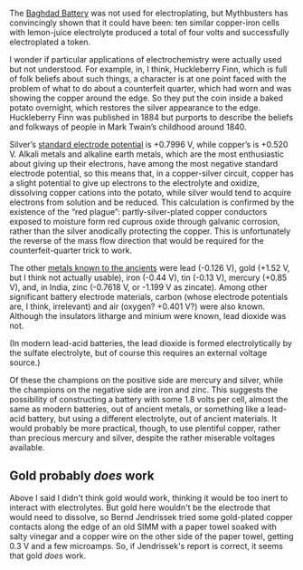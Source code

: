 The [Baghdad Battery][0] was not used for electroplating, but
Mythbusters has convincingly shown that it could have been: ten
similar copper-iron cells with lemon-juice electrolyte produced a
total of four volts and successfully electroplated a token.

[0]: https://en.wikipedia.org/wiki/Baghdad_Battery

I wonder if particular applications of electrochemistry were actually
used but not understood.  For example, in, I think, Huckleberry Finn,
which is full of folk beliefs about such things, a character is at one
point faced with the problem of what to do about a counterfeit
quarter, which had worn and was showing the copper around the edge.
So they put the coin inside a baked potato overnight, which restores
the silver appearance to the edge.  Huckleberry Finn was published in
1884 but purports to describe the beliefs and folkways of people in
Mark Twain’s childhood around 1840.

Silver’s [standard electrode potential][1] is +0.7996 V, while
copper’s is +0.520 V.  Alkali metals and alkaline earth metals, which
are the most enthusiastic about giving up their electrons, have among
the most negative standard electrode potential, so this means that, in
a copper-silver circuit, copper has a slight potential to give up
electrons to the electrolyte and oxidize, dissolving copper cations
into the potato, while silver would tend to acquire electrons from
solution and be reduced.  This calculation is confirmed by the
existence of the “red plague”: partly-silver-plated copper conductors
exposed to moisture form red cuprous oxide through galvanic corrosion,
rather than the silver anodically protecting the copper.  This is
unfortunately the reverse of the mass flow direction that would be
required for the counterfeit-quarter trick to work.

[1]: https://en.wikipedia.org/wiki/Standard_electrode_potential_(data_page)

The other [metals known to the ancients][2] were lead (-0.126 V), gold
(+1.52 V, but I think not actually usable), iron (-0.44 V), tin (-0.13
V), mercury (+0.85 V), and, in India, zinc (-0.7618 V, or -1.199 V as
zincate).  Among other significant battery electrode materials, carbon
(whose electrode potentials are, I think, irrelevant) and air (oxygen?
+0.401 V?) were also known.  Although the insulators litharge and
minium were known, lead dioxide was not.

(In modern lead-acid batteries, the lead dioxide is formed
electrolytically by the sulfate electrolyte, but of course this
requires an external voltage source.)

[2]: https://en.wikipedia.org/wiki/Timeline_of_chemical_element_discoveries

Of these the champions on the positive side are mercury and silver,
while the champions on the negative side are iron and zinc.  This
suggests the possibility of constructing a battery with some 1.8 volts
per cell, almost the same as modern batteries, out of ancient metals,
or something like a lead-acid battery, but using a different
electrolyte, out of ancient materials.  It would probably be more
practical, though, to use plentiful copper, rather than precious
mercury and silver, despite the rather miserable voltages available.

Gold probably *does* work
-------------------------

Above I said I didn't think gold would work, thinking it would be too
inert to interact with electrolytes.  But gold here wouldn't be the
electrode that would need to dissolve, so Bernd Jendrissek tried some
gold-plated copper contacts along the edge of an old SIMM with a paper
towel soaked with salty vinegar and a copper wire on the other side of
the paper towel, getting 0.3 V and a few microamps.  So, if
Jendrissek's report is correct, it seems that gold *does* work.
